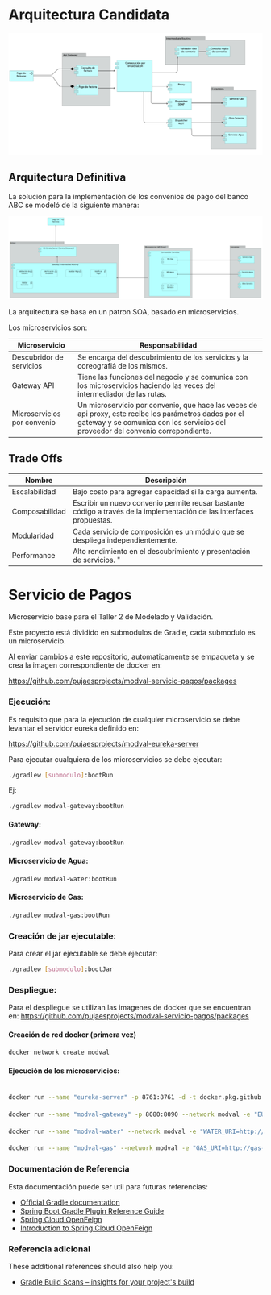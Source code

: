 # Arquitectura Candidata

![alt text](images/arquitectura_candidata.png "Arquitectura candidata")

## Arquitectura Definitiva

La solución para la implementación de los convenios de pago del banco ABC se modeló de la siguiente manera:

![alt text](images/modelo.png "Modelo")

La arquitectura se basa en un patron SOA, basado en microservicios.

Los microservicios son:

| Microservicio  | Responsabilidad |
| -------------  | --------------- |
| Descubridor de servicios | Se encarga del descubrimiento de los servicios y la coreografiá de los mismos. |
| Gateway API    | Tiene las funciones del negocio y se comunica con los microservicios haciendo las veces del intermediador de las rutas. |
| Microservicios por convenio | Un microservicio por convenio, que hace las veces de api proxy, este recibe los parámetros dados por el gateway y se comunica con los servicios del proveedor del convenio correpondiente. |


## Trade Offs

| Nombre | Descripción |
 -- | -- |
| Escalabilidad | Bajo costo para agregar capacidad si la carga aumenta. | 
| Composabilidad | Escribir un nuevo convenio permite reusar bastante código a través de la implementación de las interfaces propuestas. |
| Modularidad | Cada servicio de composición es un módulo que se despliega independientemente. |
| Performance | Alto rendimiento en el descubrimiento y presentación de servicios. "


# Servicio de Pagos

Microservicio base para el Taller 2 de Modelado y Validación.

Este proyecto está dividido en submodulos de Gradle, cada submodulo es un microservicio.

Al enviar cambios a este repositorio, automaticamente se empaqueta y se crea la imagen correspondiente de docker en:

https://github.com/pujaesprojects/modval-servicio-pagos/packages


### Ejecución:

Es requisito que para la ejecución de cualquier microservicio se debe levantar el servidor eureka definido en:

https://github.com/pujaesprojects/modval-eureka-server

Para ejecutar cualquiera de los microservicios se debe ejecutar:

```bash
./gradlew [submodulo]:bootRun
```

Ej:

```bash
./gradlew modval-gateway:bootRun
```

#### Gateway:

```bash
./gradlew modval-gateway:bootRun
```

#### Microservicio de Agua:

```bash
./gradlew modval-water:bootRun
```

#### Microservicio de Gas:

```bash
./gradlew modval-gas:bootRun
```

### Creación de jar ejecutable:

Para crear el jar ejecutable se debe ejecutar:

```bash
./gradlew [submodulo]:bootJar
```

### Despliegue:

Para el despliegue se utilizan las imagenes de docker que se encuentran en: https://github.com/pujaesprojects/modval-servicio-pagos/packages

#### Creación de red docker (primera vez)

```bash
docker network create modval
```


#### Ejecución de los microservicios:

```bash

docker run --name "eureka-server" -p 8761:8761 -d -t docker.pkg.github.com/pujaesprojects/modval-eureka-server/registry

docker run --name "modval-gateway" -p 8080:8090 --network modval -e "EUREKA_URI=http://eureka-server:8761/eureka" -d -t docker.pkg.github.com/pujaesprojects/modval-servicio-pagos/modval-gateway

docker run --name "modval-water" --network modval -e "WATER_URI=http://water-service:8080/servicios/pagos/v1" -e "EUREKA_URI=http://eureka-server:8761/eureka" -d -t docker.pkg.github.com/pujaesprojects/modval-servicio-pagos/modval-water

docker run --name "modval-gas" --network modval -e "GAS_URI=http://gas-service-soap_web-services_1:8080/gas-service/PagosService" -e "EUREKA_URI=http://eureka-server:8761/eureka" -d -t docker.pkg.github.com/pujaesprojects/modval-servicio-pagos/modval-gas

```

### Documentación de Referencia
Esta documentación puede ser util para futuras referencias:

* [Official Gradle documentation](https://docs.gradle.org)
* [Spring Boot Gradle Plugin Reference Guide](https://docs.spring.io/spring-boot/docs/2.2.5.RELEASE/gradle-plugin/reference/html/)
* [Spring Cloud OpenFeign](https://cloud.spring.io/spring-cloud-openfeign/reference/html/)
* [Introduction to Spring Cloud OpenFeign](https://www.baeldung.com/spring-cloud-openfeign)


### Referencia adicional
These additional references should also help you:

* [Gradle Build Scans – insights for your project's build](https://scans.gradle.com#gradle)
